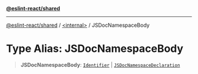 [**@eslint-react/shared**](../../README.md)

***

[@eslint-react/shared](../../README.md) / [\<internal\>](../README.md) / JSDocNamespaceBody

# Type Alias: JSDocNamespaceBody

> **JSDocNamespaceBody**: [`Identifier`](../interfaces/Identifier.md) \| [`JSDocNamespaceDeclaration`](../interfaces/JSDocNamespaceDeclaration.md)
